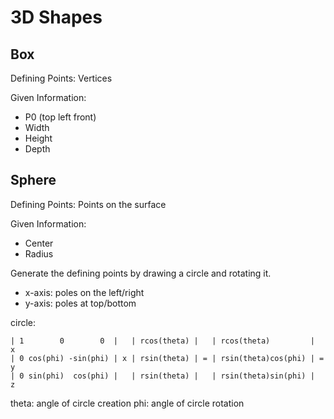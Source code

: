 # 3D Shapes

## Box

Defining Points: Vertices

Given Information:
* P0 (top left front)
* Width
* Height
* Depth

## Sphere

Defining Points: Points on the surface

Given Information:
* Center
* Radius

Generate the defining points by drawing a circle and rotating it.

* x-axis: poles on the left/right
* y-axis: poles at top/bottom

circle:
```
| 1        0        0  |   | rcos(theta) |   | rcos(theta)         |   x
| 0 cos(phi) -sin(phi) | x | rsin(theta) | = | rsin(theta)cos(phi) | = y
| 0 sin(phi)  cos(phi) |   | rsin(theta) |   | rsin(theta)sin(phi) |   z
```

theta: angle of circle creation
phi: angle of circle rotation
